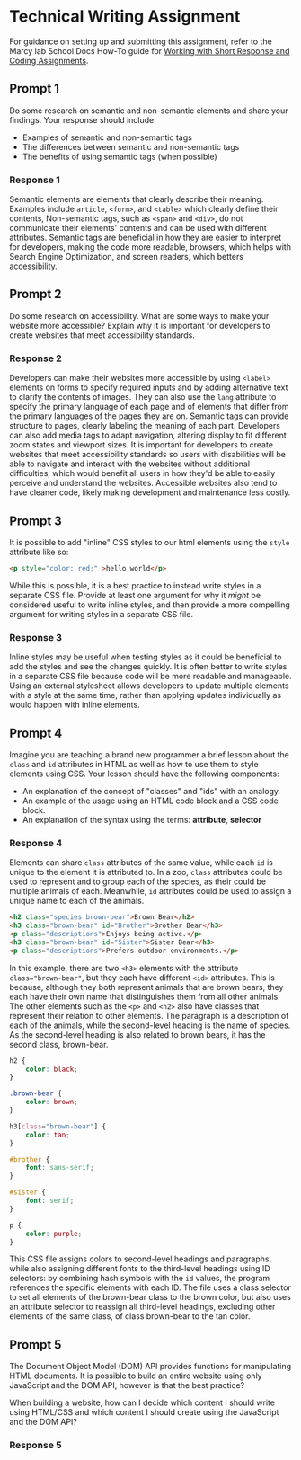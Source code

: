 # Technical Writing Assignment

For guidance on setting up and submitting this assignment, refer to the Marcy lab School Docs How-To guide for [Working with Short Response and Coding Assignments](https://marcylabschool.gitbook.io/marcy-lab-school-docs/fullstack-curriculum/how-tos/working-with-assignments#how-to-work-on-assignments).

## Prompt 1

Do some research on semantic and non-semantic elements and share your findings. Your response should include:
* Examples of semantic and non-semantic tags
* The differences between semantic and non-semantic tags
* The benefits of using semantic tags (when possible)

### Response 1

Semantic elements are elements that clearly describe their meaning. Examples include `article`, `<form>`, and `<table>` which clearly define their contents, Non-semantic tags, such as `<span>` and `<div>`, do not communicate their elements' contents and can be used with different attributes. Semantic tags are beneficial in how they are easier to interpret for developers, making the code more readable, browsers, which helps with Search Engine Optimization, and screen readers, which betters accessibility.

## Prompt 2

Do some research on accessibility. What are some ways to make your website more accessible? Explain why it is important for developers to create websites that meet accessibility standards.

### Response 2

Developers can make their websites more accessible by using `<label>` elements on forms to specify required inputs and by adding alternative text to clarify the contents of images. They can also use the `lang` attribute to specify the primary language of each page and of elements that differ from the primary languages of the pages they are on. Semantic tags can provide structure to pages, clearly labeling the meaning of each part. Developers can also add media tags to adapt navigation, altering display to fit different zoom states and viewport sizes. It is important for developers to create websites that meet accessibility standards so users with disabilities will be able to navigate and interact with the websites without additional difficulties, which would benefit all users in how they'd be able to easily perceive and understand the websites. Accessible websites also tend to have cleaner code, likely making development and maintenance less costly.

## Prompt 3

It is possible to add "inline" CSS styles to our html elements using the `style` attribute like so:

```html
<p style="color: red;" >hello world</p>
```

While this is possible, it is a best practice to instead write styles in a separate CSS file. Provide at least one argument for why it _might_ be considered useful to write inline styles, and then provide a more compelling argument for writing styles in a separate CSS file.

### Response 3

Inline styles may be useful when testing styles as it could be beneficial to add the styles and see the changes quickly. It is often better to write styles in a separate CSS file because code will be more readable and manageable. Using an external stylesheet allows developers to update multiple elements with a style at the same time, rather than applying updates individually as would happen with inline elements.

## Prompt 4

Imagine you are teaching a brand new programmer a brief lesson about the `class` and `id` attributes in HTML as well as how to use them to style elements using CSS. Your lesson should have the following components:

* An explanation of the concept of "classes" and "ids" with an analogy.
* An example of the usage using an HTML code block and a CSS code block.
* An explanation of the syntax using the terms: **attribute**, **selector** 

### Response 4

Elements can share `class` attributes of the same value, while each `id` is unique to the element it is attributed to. In a zoo, `class` attributes could be used to represent and to group each of the species, as their could be multiple animals of each. Meanwhile, `id` attributes could be used to assign a unique name to each of the animals.

```html
<h2 class="species brown-bear">Brown Bear</h2>
<h3 class="brown-bear" id="Brother">Brother Bear</h3>
<p class="descriptions">Enjoys being active.</p>
<h3 class="brown-bear" id="Sister">Sister Bear</h3>
<p class="descriptions">Prefers outdoor environments.</p>
```

In this example, there are two `<h3>` elements with the attribute `class="brown-bear"`, but they each have different `<id>` attributes. This is because, although they both represent animals that are brown bears, they each have their own name that distinguishes them from all other animals. The other elements such as the `<p>` and `<h2>` also have classes that represent their relation to other elements. The paragraph is a description of each of the animals, while the second-level heading is the name of species. As the second-level heading is also related to brown bears, it has the second class, brown-bear.

```css
h2 {
    color: black;
}

.brown-bear {
    color: brown;
}

h3[class="brown-bear"] {
    color: tan;
}

#brother {
    font: sans-serif;
}

#sister {
    font: serif;
}

p {
    color: purple;
}
```

This CSS file assigns colors to second-level headings and paragraphs, while also assigning different fonts to the third-level headings using ID selectors: by combining hash symbols with the `id` values, the program references the specific elements with each ID. The file uses a class selector to set all elements of the brown-bear class to the brown color, but also uses an attribute selector to reassign all third-level headings, excluding other elements of the same class, of class brown-bear to the tan color.

## Prompt 5

The Document Object Model (DOM) API provides functions for manipulating HTML documents. It is possible to build an entire website using only JavaScript and the DOM API, however is that the best practice?

When building a website, how can I decide which content I should write using HTML/CSS and which content I should create using the JavaScript and the DOM API?

### Response 5

